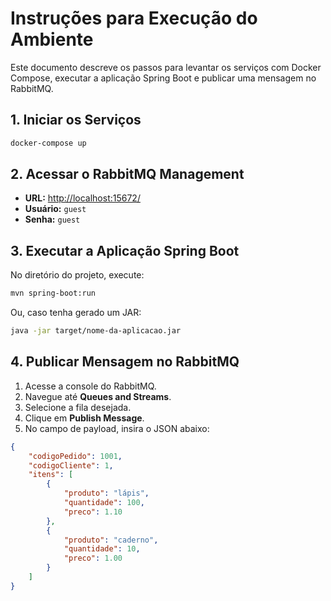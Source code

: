 # Instruções para Execução do Ambiente

Este documento descreve os passos para levantar os serviços com Docker Compose, executar a aplicação Spring Boot e publicar uma mensagem no RabbitMQ.

## 1. Iniciar os Serviços

```bash
docker-compose up
```

## 2. Acessar o RabbitMQ Management

- **URL:** [http://localhost:15672/](http://localhost:15672/)
- **Usuário:** `guest`
- **Senha:** `guest`

## 3. Executar a Aplicação Spring Boot

No diretório do projeto, execute:

```bash
mvn spring-boot:run
```

Ou, caso tenha gerado um JAR:

```bash
java -jar target/nome-da-aplicacao.jar
```

## 4. Publicar Mensagem no RabbitMQ

1. Acesse a console do RabbitMQ.
2. Navegue até **Queues and Streams**.
3. Selecione a fila desejada.
4. Clique em **Publish Message**.
5. No campo de payload, insira o JSON abaixo:

```json
{
    "codigoPedido": 1001,
    "codigoCliente": 1,
    "itens": [
        {
            "produto": "lápis",
            "quantidade": 100,
            "preco": 1.10
        },
        {
            "produto": "caderno",
            "quantidade": 10,
            "preco": 1.00
        }
    ]
}
```

